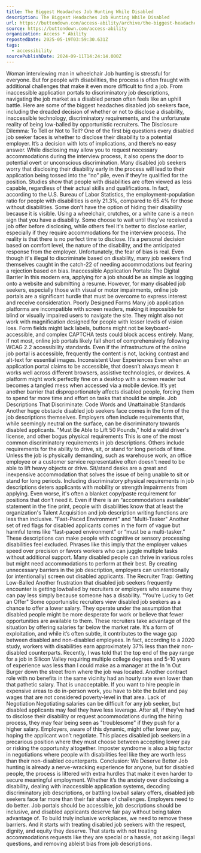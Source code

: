 ```yaml
---
title: The Biggest Headaches Job Hunting While Disabled
description: The Biggest Headaches Job Hunting While Disabled
url: https://buttondown.com/access-ability/archive/the-biggest-headaches-job-hunting-while-disabled/
source: https://buttondown.com/access-ability
organization: Access * Ability
repostedDate: 2025-05-19T03:59:30.631Z
tags:
  - accessibility
sourcePublishDate: 2024-09-11T14:24:14.000Z
---
```


Woman interviewing man in wheelchair
Job hunting is stressful for everyone. But for people with disabilities, the process is often fraught with additional challenges that make it even more difficult to find a job. From inaccessible application portals to discriminatory job descriptions, navigating the job market as a disabled person often feels like an uphill battle. Here are some of the biggest headaches disabled job seekers face, including the dreaded decision of whether or not to disclose a disability, inaccessible technology, discriminatory requirements, and the unfortunate reality of being low-balled by opportunistic recruiters.
The Disclosure Dilemma: To Tell or Not to Tell?
One of the first big questions every disabled job seeker faces is whether to disclose their disability to a potential employer. It’s a decision with lots of implications, and there’s no easy answer. While disclosing may allow you to request necessary accommodations during the interview process, it also opens the door to potential overt or unconscious discrimination.
Many disabled job seekers worry that disclosing their disability early in the process will lead to their application being tossed into the “no” pile, even if they're qualified for the position. Studies show that people with disabilities are often viewed as less capable, regardless of their actual skills and qualifications. In fact, according to the U.S. Bureau of Labor Statistics, the employment-population ratio for people with disabilities is only 21.3%, compared to 65.4% for those without disabilities.
Some don’t have the option of hiding their disability because it is visible. Using a wheelchair, crutches, or a white cane is a neon sign that you have a disability. Some choose to wait until they’ve received a job offer before disclosing, while others feel it's better to disclose earlier, especially if they require accommodations for the interview process. The reality is that there is no perfect time to disclose. It’s a personal decision based on comfort level, the nature of the disability, and the anticipated response from the employer. Unfortunately, the fear of bias is real. Even though it's illegal to discriminate based on disability, many job seekers find themselves caught in the catch-22 of needing accommodations but fearing a rejection based on bias.
Inaccessible Application Portals: The Digital Barrier
In this modern era, applying for a job should be as simple as logging onto a website and submitting a resume. However, for many disabled job seekers, especially those with visual or motor impairments, online job portals are a significant hurdle that must be overcome to express interest and receive consideration.
Poorly Designed Forms
Many job application platforms are incompatible with screen readers, making it impossible for blind or visually impaired users to navigate the site. They might also not work with magnification designed for people with lesser levels of vision loss. Form fields might lack labels, buttons might not be keyboard-accessible, and complex CAPTCHA tests could block access entirely. Many, if not most, online job portals likely fall short of comprehensively following WCAG 2.2 accessibility standards. Even if the infrastructure of the online job portal is accessible, frequently the content is not, lacking contrast and alt-text for essential images.
Inconsistent User Experiences
Even when an application portal claims to be accessible, that doesn’t always mean it works well across different browsers, assistive technologies, or devices. A platform might work perfectly fine on a desktop with a screen reader but becomes a tangled mess when accessed via a mobile device. It’s yet another barrier that disproportionately affects disabled people, forcing them to spend far more time and effort on tasks that should be simple.
Job Descriptions That Discriminate: Code Words and Unattainable Standards
Another huge obstacle disabled job seekers face comes in the form of the job descriptions themselves. Employers often include requirements that, while seemingly neutral on the surface, can be discriminatory towards disabled applicants.
"Must Be Able to Lift 50 Pounds," hold a valid driver's license, and other bogus physical requirements
This is one of the most common discriminatory requirements in job descriptions. Others include requirements for the ability to drive, sit, or stand for long periods of time. Unless the job is physically demanding, such as warehouse work, an office employee or a customer service representative often doesn't need to be able to lift heavy objects or drive. Sit/stand desks are a great and inexpensive accommodation that solves the issue of being unable to sit or stand for long periods.
Including discriminatory physical requirements in job descriptions deters applicants with mobility or strength impairments from applying. Even worse, it's often a blanket copy/paste requirement for positions that don’t need it. Even if there is an “accommodations available” statement in the fine print, people with disabilities know that at least the organization's Talent Acquisition and job description writing functions are less than inclusive.
"Fast-Paced Environment" and "Multi-Tasker"
Another set of red flags for disabled applicants comes in the form of vague but harmful terms like “fast-paced environment” or “must be a multi-tasker.” These descriptions can make people with cognitive or sensory processing disabilities feel excluded. Phrases like this imply that the employer values speed over precision or favors workers who can juggle multiple tasks without additional support. Many disabled people can thrive in various roles but might need accommodations to perform at their best. By creating unnecessary barriers in the job description, employers can unintentionally (or intentionally) screen out disabled applicants.
The Recruiter Trap: Getting Low-Balled
Another frustration that disabled job seekers frequently encounter is getting lowballed by recruiters or employers who assume they can pay less simply because someone has a disability.
"You're Lucky to Get an Offer"
Some opportunistic recruiters view disabled job seekers as a chance to offer a lower salary. They operate under the assumption that disabled people might be more desperate for work or believe that fewer opportunities are available to them. These recruiters take advantage of the situation by offering salaries far below the market rate. It’s a form of exploitation, and while it’s often subtle, it contributes to the wage gap between disabled and non-disabled employees. In fact, according to a 2020 study, workers with disabilities earn approximately 37% less than their non-disabled counterparts.
Recently, I was told that the top end of the pay range for a job in Silicon Valley requiring multiple college degrees and 5-10 years of experience was less than I could make as a manager at the In ‘n Out Burger down the street from where the job was located. Another contract role with no benefits in the same vicinity had an hourly rate even lower than that pathetic salary. That is unacceptable. If you want to hire people in expensive areas to do in-person work, you have to bite the bullet and pay wages that are not considered poverty-level in that area.
Lack of Negotiation
Negotiating salaries can be difficult for any job seeker, but disabled applicants may feel they have less leverage. After all, if they’ve had to disclose their disability or request accommodations during the hiring process, they may fear being seen as "troublesome" if they push for a higher salary. Employers, aware of this dynamic, might offer lower pay, hoping the applicant won’t negotiate. This places disabled job seekers in a precarious position where they must choose between accepting lower pay or risking the opportunity altogether. Imposter syndrome is also a big factor in negotiations where people with disabilities feel like they are worth less than their non-disabled counterparts.
Conclusion: We Deserve Better
Job hunting is already a nerve-wracking experience for anyone, but for disabled people, the process is littered with extra hurdles that make it even harder to secure meaningful employment. Whether it’s the anxiety over disclosing a disability, dealing with inaccessible application systems, decoding discriminatory job descriptions, or battling lowball salary offers, disabled job seekers face far more than their fair share of challenges.
Employers need to do better. Job portals should be accessible, job descriptions should be inclusive, and disabled applicants deserve fair pay without being taken advantage of. To build truly inclusive workplaces, we need to remove these barriers. And it starts with treating disabled job seekers with the respect, dignity, and equity they deserve. That starts with not treating accommodations requests like they are special or a hassle, not asking illegal questions, and removing ableist bias from job descriptions.